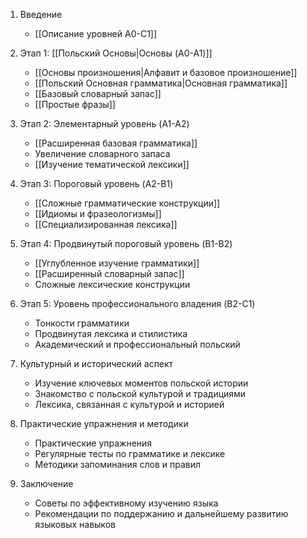 
1. Введение
   - [[Описание уровней A0-C1]]

2. Этап 1: [[Польский Основы|Основы (A0-A1)]]
   - [[Основы произношения|Алфавит и базовое произношение]]
   - [[Польский Основная грамматика|Основная грамматика]]
   - [[Базовый словарный запас]]
   - [[Простые фразы]]

3. Этап 2: Элементарный уровень (A1-A2)
   - [[Расширенная базовая грамматика]]
   - Увеличение словарного запаса
   - [[Изучение тематической лексики]]

4. Этап 3: Пороговый уровень (A2-B1)
   - [[Сложные грамматические конструкции]]
   - [[Идиомы и фразеологизмы]]
   - [[Специализированная лексика]]

5. Этап 4: Продвинутый пороговый уровень (B1-B2)
   - [[Углубленное изучение грамматики]]
   - [[Расширенный словарный запас]]
   - Сложные лексические конструкции

6. Этап 5: Уровень профессионального владения (B2-C1)
   - Тонкости грамматики
   - Продвинутая лексика и стилистика
   - Академический и профессиональный польский

7. Культурный и исторический аспект
   - Изучение ключевых моментов польской истории
   - Знакомство с польской культурой и традициями
   - Лексика, связанная с культурой и историей

8. Практические упражнения и методики
   - Практические упражнения
   - Регулярные тесты по грамматике и лексике
   - Методики запоминания слов и правил

9. Заключение
   - Советы по эффективному изучению языка
   - Рекомендации по поддержанию и дальнейшему развитию языковых навыков

